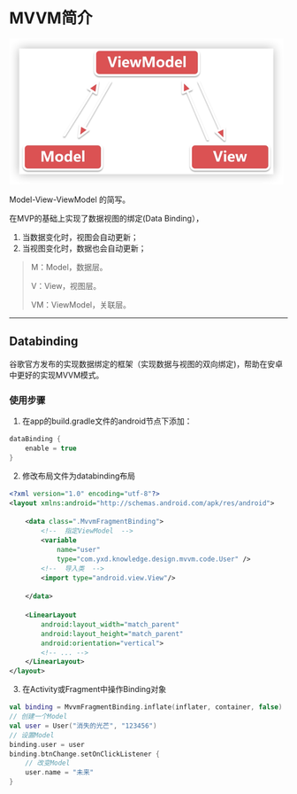 # MVVM简介

![](img/9e2bc92a.png)

Model-View-ViewModel 的简写。

在MVP的基础上实现了数据视图的绑定(Data Binding），

1. 当数据变化时，视图会自动更新；
2. 当视图变化时，数据也会自动更新；

> M：Model，数据层。
>
> V：View，视图层。
>
> VM：ViewModel，关联层。
***

## Databinding

谷歌官方发布的实现数据绑定的框架（实现数据与视图的双向绑定)，帮助在安卓中更好的实现MVVM模式。

### 使用步骤

1. 在app的build.gradle文件的android节点下添加：

```groovy
dataBinding {
    enable = true
}
```

2. 修改布局文件为databinding布局

```xml
<?xml version="1.0" encoding="utf-8"?>
<layout xmlns:android="http://schemas.android.com/apk/res/android">

    <data class=".MvvmFragmentBinding">
        <!--  指定ViewModel  -->
        <variable
            name="user"
            type="com.yxd.knowledge.design.mvvm.code.User" />
        <!--  导入类  -->
        <import type="android.view.View"/>

    </data>

    <LinearLayout
        android:layout_width="match_parent"
        android:layout_height="match_parent"
        android:orientation="vertical">
        <!-- ... -->
    </LinearLayout>
</layout>
```

3. 在Activity或Fragment中操作Binding对象

``` kotlin
val binding = MvvmFragmentBinding.inflate(inflater, container, false)
// 创建一个Model
val user = User("消失的光芒", "123456")
// 设置Model
binding.user = user
binding.btnChange.setOnClickListener {
    // 改变Model
    user.name = "未来"
}
```


